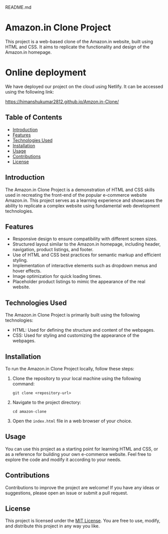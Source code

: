 README.md

# Amazon.in Clone Project

This project is a web-based clone of the Amazon.in website, built using HTML and CSS. It aims to replicate the functionality and design of the Amazon.in homepage.

# Online deployment
We have deployed our project on the cloud using Netlify. It can be accessed using the following link:

https://himanshukumar2812.github.io/Amzon.in-Clone/

## Table of Contents

- [Introduction](#introduction)
- [Features](#features)
- [Technologies Used](#technologies-used)
- [Installation](#installation)
- [Usage](#usage)
- [Contributions](#contributions)
- [License](#license)

## Introduction

The Amazon.in Clone Project is a demonstration of HTML and CSS skills used in recreating the front-end of the popular e-commerce website Amazon.in. This project serves as a learning experience and showcases the ability to replicate a complex website using fundamental web development technologies.

## Features

- Responsive design to ensure compatibility with different screen sizes.
- Structured layout similar to the Amazon.in homepage, including header, navigation, product listings, and footer.
- Use of HTML and CSS best practices for semantic markup and efficient styling.
- Implementation of interactive elements such as dropdown menus and hover effects.
- Image optimization for quick loading times.
- Placeholder product listings to mimic the appearance of the real website.

## Technologies Used

The Amazon.in Clone Project is primarily built using the following technologies:

- HTML: Used for defining the structure and content of the webpages.
- CSS: Used for styling and customizing the appearance of the webpages.

## Installation

To run the Amazon.in Clone Project locally, follow these steps:

1. Clone the repository to your local machine using the following command:

   ```
   git clone <repository-url>
   ```

2. Navigate to the project directory:

   ```
   cd amazon-clone
   ```

3. Open the `index.html` file in a web browser of your choice.

## Usage

You can use this project as a starting point for learning HTML and CSS, or as a reference for building your own e-commerce website. Feel free to explore the code and modify it according to your needs.

## Contributions

Contributions to improve the project are welcome! If you have any ideas or suggestions, please open an issue or submit a pull request.

## License

This project is licensed under the [MIT License](LICENSE). You are free to use, modify, and distribute this project in any way you like.  
